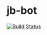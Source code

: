 # jb-bot

[![Build Status](https://travis-ci.com/rudikelly/jb-bot.svg?token=Gryxby2uDqmqCSz9hao6&branch=master)](https://travis-ci.com/rudikelly/jb-bot)
